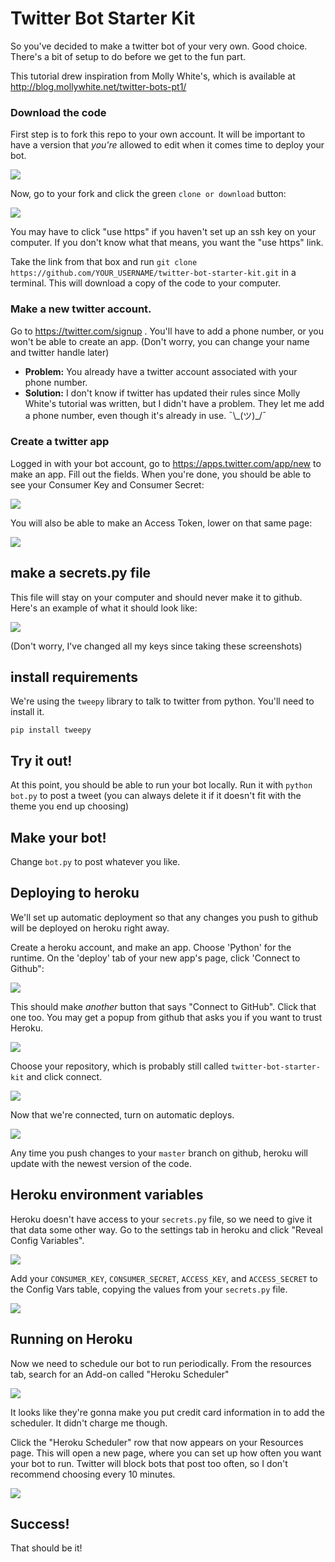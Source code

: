 Twitter Bot Starter Kit
=======================

So you've decided to make a twitter bot of your very own. Good choice. There's a bit of setup to do before we get to the fun part.

This tutorial drew inspiration from Molly White's, which is available at http://blog.mollywhite.net/twitter-bots-pt1/

### Download the code

First step is to fork this repo to your own account. It will be important to have a version that *you're* allowed to edit when it comes time to deploy your bot.

![](https://trello-attachments.s3.amazonaws.com/58d428743111af1d0a20cf28/59ea89b34ea8157334263b54/da1b7338bbd61fb73c5cd86d3abcd50a/capture.png)

Now, go to your fork and click the green `clone or download` button:

![](https://trello-attachments.s3.amazonaws.com/58d428743111af1d0a20cf28/59ea8149225a23a2ae6e3a59/8a97e1045a247f2d44fdded010e28850/capture.png)

You may have to click "use https" if you haven't set up an ssh key on your computer. If you don't know what that means, you want the "use https" link.

Take the link from that box and run `git clone https://github.com/YOUR_USERNAME/twitter-bot-starter-kit.git` in a terminal. This will download a copy of the code to your computer.

### Make a new twitter account.
Go to https://twitter.com/signup . You'll have to add a phone number, or you won't be able to create an app. (Don't worry, you can change your name and twitter handle later)

- **Problem:** You already have a twitter account associated with your phone number.
- **Solution:** I don't know if twitter has updated their rules since Molly White's tutorial was written, but I didn't have a problem. They let me add a phone number, even though it's already in use. ¯\\\_(ツ)\_/¯

### Create a twitter app

Logged in with your bot account, go to https://apps.twitter.com/app/new to make an app. Fill out the fields. When you're done, you should be able to see your Consumer Key and Consumer Secret:

![](https://trello-attachments.s3.amazonaws.com/58d428743111af1d0a20cf28/59ea7d85c4421fc6ad8495f6/07647a311605cd4856c8a84d1c3a34c2/capture.png)

You will also be able to make an Access Token, lower on that same page:

![](https://trello-attachments.s3.amazonaws.com/58d428743111af1d0a20cf28/59ea7d58355eeb6bc7dcc903/7c5b22c137f1b9fab96f61d405911faf/capture.png)

## make a secrets.py file

This file will stay on your computer and should never make it to github. Here's an example of what it should look like:

![](https://trello-attachments.s3.amazonaws.com/58d428743111af1d0a20cf28/59ea7e16cb2f067ca2be3925/3d151e9573ef821fa0376b902fd61b6b/capture.png)

(Don't worry, I've changed all my keys since taking these screenshots)

## install requirements

We're using the `tweepy` library to talk to twitter from python. You'll need to install it.

`pip install tweepy`

## Try it out!

At this point, you should be able to run your bot locally. Run it with `python bot.py` to post a tweet (you can always delete it if it doesn't fit with the theme you end up choosing)

## Make your bot!

Change `bot.py` to post whatever you like.

## Deploying to heroku

We'll set up automatic deployment so that any changes you push to github will be deployed on heroku right away.

Create a heroku account, and make an app. Choose 'Python' for the runtime. On the 'deploy' tab of your new app's page, click 'Connect to Github":

![](https://trello-attachments.s3.amazonaws.com/58d428743111af1d0a20cf28/59ea82f3b92b8402db39feaf/5fd8a8bc00ac731404809623bffcec61/capture.png)

This should make *another* button that says "Connect to GitHub". Click that one too. You may get a popup from github that asks you if you want to trust Heroku.

![](https://trello-attachments.s3.amazonaws.com/58d428743111af1d0a20cf28/59ea8312ae626d4768039eb9/1088c16abfb4cb62d24c62936358f2f9/capture.png)

Choose your repository, which is probably still called `twitter-bot-starter-kit` and click connect.

![](https://trello-attachments.s3.amazonaws.com/58d428743111af1d0a20cf28/59ea833c63f035a963fd4d56/132af2f506395902be59069597555e83/capture.png)

Now that we're connected, turn on automatic deploys.

![](https://trello-attachments.s3.amazonaws.com/58d428743111af1d0a20cf28/59ea8380ba7b1277b3a4c5ac/fa38d993a6ecc30f8d211c54d812d0f1/capture.png)

Any time you push changes to your `master` branch on github, heroku will update with the newest version of the code.

## Heroku environment variables

Heroku doesn't have access to your `secrets.py` file, so we need to give it that data some other way. Go to the settings tab in heroku and click "Reveal Config Variables".

![](https://trello-attachments.s3.amazonaws.com/58d428743111af1d0a20cf28/59ea8495a5ffb079dc0ac354/d84bf29c9cebde373f51562e39b4db69/capture.png)

Add your `CONSUMER_KEY`, `CONSUMER_SECRET`, `ACCESS_KEY`, and `ACCESS_SECRET` to the Config Vars table, copying the values from your `secrets.py` file.

![](https://trello-attachments.s3.amazonaws.com/58d428743111af1d0a20cf28/59ea8586148730768569c112/e3ab8e1b58ffb0e5a196d951f65993e8/capture.png)

## Running on Heroku

Now we need to schedule our bot to run periodically. From the resources tab, search for an Add-on called "Heroku Scheduler"

![](https://trello-attachments.s3.amazonaws.com/58d428743111af1d0a20cf28/59ea85eb1145db7310bab937/a0b9aaa661c9846fa5c0ebb621fdc10c/capture.png)

It looks like they're gonna make you put credit card information in to add the scheduler. It didn't charge me though.

Click the "Heroku Scheduler" row that now appears on your Resources page. This will open a new page, where you can set up how often you want your bot to run. Twitter will block bots that post too often, so I don't recommend choosing every 10 minutes.

![](https://trello-attachments.s3.amazonaws.com/58d428743111af1d0a20cf28/59ea86bf5d6a2ca30f7aaaf3/b1c147911be2fc16ee91802751ed8722/capture.png)

## Success!

That should be it!
